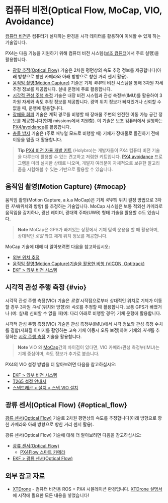 # 컴퓨터 비전(Optical Flow, MoCap, VIO, Avoidance)

[컴퓨터 비전](https://en.wikipedia.org/wiki/Computer_vision)은 컴퓨터가 실재하는 환경을 시각 데이터를 활용하여 이해할 수 있게 하는 기술입니다.

PX4는 다음 기능을 지원하기 위해 컴퓨터 비전 시스템([보조 컴퓨터](../companion_computer/pixhawk_companion.md)에서 주로 실행)을 활용합니다.

- [광학 추적(Optical Flow)](#optical_flow) 기술은 2차원 평면상의 속도 추정 정보를 제공합니다(아래 방향으로 향한 카메라와 아래 방향으로 향한 거리 센서 활용).
- [움직임 촬영(Motion Capture)](#mocap) 기술은 기체 *외부*의 비전 시스템을 통해 3차원 자세 추정 정보를 제공합니다. 실내 운행에 주로 활용합니다.
- [시각적 관성 주행 측정](#vio) 기술은 내장 비전 시스템과 관성 측정부(IMU)를 활용하여 3차원 자세와 속도 추정 정보를 제공합니다. 광역 위치 정보가 빠져있거나 신뢰할 수 없을 때, 운행에 활용합니다.
- [장애물 회피](https://docs.px4.io/master/en/computer_vision/obstacle_avoidance.html) 기술은 계획 경로를 비행할 때 장애물 주변의 완전한 이동 가능 공간 정보를 제공합니다(현재 missions에서 지원함). 이 기술은 보조 컴퓨터에서 실행하는 [PX4/avoidance](https://github.com/PX4/avoidance)를 활용합니다.
- [충돌 방지](https://docs.px4.io/master/en/computer_vision/collision_prevention.html) 기술은 (주로 매뉴얼 모드로 비행할 때) 기체가 장애물로 돌진하기 전에 이동을 멈출 때 활용합니다.

> **Tip** [PX4 비전 자율 개발 키트](https://docs.px4.io/master/en/complete_vehicles/px4_vision_kit.html) (Holybro)는 개발자들이 PX4 컴퓨터 비전 기술을 다루는데 활용할 수 있는 견고하고 저렴한 키트입니다. [PX4 avoidance](https://github.com/PX4/avoidance#obstacle-detection-and-avoidance) 프로그램을 미리 설치한 상태로 나오며, 개발자 여러분이 자체적으로 보유한 알고리즘을 시험해볼 수 있는 기반으로 활용할 수 있습니다.

## 움직임 촬영(Motion Capture) {#mocap}

움직임 촬영(Motion Capture, a.k.a MoCap)은 기체 *외부*의 위치 결정 방법으로 3차원 *자세*(위치와 방향) 를 추정하는 기술입니다. MoCap 시스템은 보통 적외선 카메라로 움직임을 감지하나, 광선 레이더, 광대역 주파(UWB) 형태 기술을 활용할 수도 있습니다.

> **Note** MoCap은 GPS가 빠져있는 상황에서 기체 탐색 운용을 할 때 활용하며, 상대적인 *로컬* 좌표 체계 위치 정보를 제공합니다.

MoCap 기술에 대해 더 알아보려면 다음을 참고하십시오:

- [외부 위치 추정](../ros/external_position_estimation.md)
- [움직임 촬영(Motion Capture)기술을 활용한 비행 (VICON, Optitrack)](../tutorials/motion-capture-vicon-optitrack.md)
- [EKF > 외부 비전 시스템](https://docs.px4.io/master/en/advanced_config/tuning_the_ecl_ekf.html#external-vision-system)

## 시각적 관성 주행 측정 {#vio}

시각적 관성 주행 측정(VIO) 기술은 *로컬* 시작점으로부터 상대적인 위치로 기체가 이동할 경우 3차원 *자세* (위치와 방향)와 *속도*를 추정할 때 활용합니다. 보통 GPS가 빠졌거나 (예: 실내) 신뢰할 수 없을 때(예: 다리 아래로 비행할 경우) 기체 운행에 활용합니다.

시각적 관성 주행 측정(VIO) 기술은 관성 측정부(IMU)에서 시각 정보와 관성 측정 수치를 결합(저화질 이미지를 촬영하는 고속 기체 이동시 오류 보정)하여 기체의 *자세*를 추정하는 [시각 주행 측정](https://en.wikipedia.org/wiki/Visual_odometry) 기술을 활용합니다.

> **Note** VIO 와 [MoCap](#mocap)간의 차이점이 있다면, VIO 카메라/관성 측정부(IMU)는 기체 중심이며, 속도 정보가 추가로 붙습니다.

PX4의 VIO 설정 방법을 더 알아보려면 다음을 참고하십시오:

- [EKF > 외부 비전 시스템](https://docs.px4.io/master/en/advanced_config/tuning_the_ecl_ekf.html#external-vision-system)
- [T265 설정 안내서](https://docs.px4.io/master/en/peripheral/t265_vio.md)
- [스냅드래곤 > 설치 > 스냅 VIO 설치](https://docs.px4.io/master/en/flight_controller/snapdragon_flight_software_installation.html#install-snap-vio)

## 광류 센서(Optical Flow) {#optical_flow}

[광류 센서(Optical Flow)](https://docs.px4.io/master/en/sensor/optical_flow.html) 기술로 2차원 평면상의 속도를 추정합니다(아래 방향으로 향한 카메라와 아래 방향으로 향한 거리 센서 활용).

광류 센서(Optical Flow) 기술에 대해 더 알아보려면 다음을 참고하십시오:

- [광류 센서(Optical Flow)](https://docs.px4.io/master/en/sensor/optical_flow.html) 
  - [PX4Flow 스마트 카메라](https://docs.px4.io/master/en/sensor/px4flow.html)
- [EKF > 광류 센서(Optical Flow)](https://docs.px4.io/master/en/advanced_config/tuning_the_ecl_ekf.html#optical-flow)

## 외부 참고 자료

- [XTDrone](https://github.com/robin-shaun/XTDrone/blob/master/README.en.md) - 컴퓨터 비전용 ROS + PX4 시뮬레이션 환경입니다. [XTDrone 설명서](https://www.yuque.com/xtdrone/manual_en)에 시작에 필요한 모든 내용을 넣었습니다!